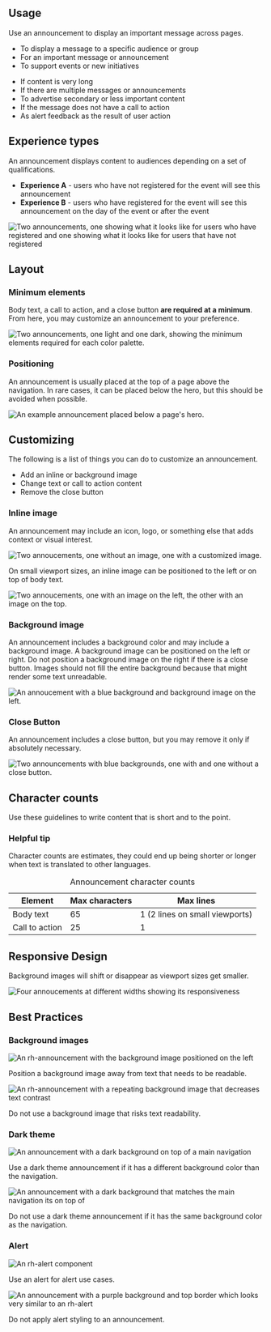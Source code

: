 ## Usage

Use an announcement to display an important message across pages.

<div class="grid xs-two-columns">
  <uxdot-best-practice variant="do">
    <ul>
      <li>To display a message to a specific audience or group</li>
      <li>For an important message or announcement</li>
      <li>To support events or new initiatives</li>
    </ul>
  </uxdot-best-practice>

  <uxdot-best-practice variant="dont">
    <ul>
      <li>If content is very long</li>
      <li>If there are multiple messages or announcements</li>
      <li>To advertise secondary or less important content</li>
      <li>If the message does not have a call to action</li>
      <li>As alert feedback as the result of user action</li>
    </ul>
  </uxdot-best-practice>
</div>

## Experience types

An announcement displays content to audiences depending on a set of qualifications.

- **Experience A** - users who have not registered for the event will see this announcement
- **Experience B** - users who have registered for the event will see this announcement on the day of the event or after the event

<uxdot-example variant="full" no-border>
  <img alt="Two announcements, one showing what it looks like for users who have registered and one showing what it looks like for users that have not registered"
       src="../announcement-guidelines-experience-types.svg">
</uxdot-example>

## Layout

### Minimum elements

Body text, a call to action, and a close button **are required at a minimum**. From here, you may customize an announcement to your preference.

<uxdot-example variant="full" no-border>
  <img alt="Two announcements, one light and one dark, showing the minimum elements required for each color palette."
       src="../announcement-guidelines-minimum-elements.svg">
</uxdot-example>

### Positioning

An announcement is usually placed at the top of a page above the navigation. In rare cases, it can be placed below the hero, but this should be avoided when possible.

<uxdot-example variant="full" no-border>
  <img alt="An example announcement placed below a page's hero."
       src="../announcement-guidelines-layout-positioning.svg">
</uxdot-example>

## Customizing

The following is a list of things you can do to customize an announcement.

- Add an inline or background image
- Change text or call to action content
- Remove the close button

### Inline image

An announcement may include an icon, logo, or something else that adds context or visual interest.

<uxdot-example width-adjustment="1012px">
  <img alt="Two annoucements, one without an image, one with a customized image."
       src="../announcement-guidelines-customizing-inline-image-1.svg">
</uxdot-example>

On small viewport sizes, an inline image can be positioned to the left or on top of body text.

<uxdot-example width-adjustment="576px">
  <img alt="Two annoucements, one with an image on the left, the other with an image on the top."
       src="../announcement-guidelines-customizing-inline-image-2.svg">
</uxdot-example>

### Background image

An announcement includes a background color and may include a background image. A background image can be positioned on the left or right. Do not position a background image on the right if there is a close button. Images should not fill the entire background because that might render some text unreadable.

<uxdot-example width-adjustment="1012px">
  <img alt="An annoucement with a blue background and background image on the left."
       src="../announcement-guidelines-customizing-bg-image.svg">
</uxdot-example>

### Close Button

An announcement includes a close button, but you may remove it only if absolutely necessary.

<uxdot-example width-adjustment="1012px">
  <img alt="Two announcements with blue backgrounds, one with and one without a close button."
       src="../announcement-guidelines-customizing-close-button.svg">
</uxdot-example>

## Character counts

Use these guidelines to write content that is short and to the point.

<rh-alert state="info">
  <h3 slot="header">Helpful tip</h3>
  <p>Character counts are estimates, they could end up being shorter or longer when text is translated to other languages.</p>
</rh-alert>

<rh-table>
  <table>
    <caption class="visually-hidden">Announcement character counts</caption>
    <thead>
      <tr>
        <th scope="col">Element</th>
        <th scope="col">Max characters</th>
        <th scope="col">Max lines</th>
      </tr>
    </thead>
    <tbody>
      <tr>
        <td scope="row">Body text</td>
        <td>65</td>
        <td>1 (2 lines on small viewports)</td>
      </tr>
      <tr>
        <td scope="row">Call to action</td>
        <td>25</td>
        <td>1</td>
      </tr>
    </tbody>
  </table>
</rh-table>

## Responsive Design

Background images will shift or disappear as viewport sizes get smaller.

<uxdot-example width-adjustment="1012px">
  <img alt="Four annoucements at different widths showing its responsiveness"
       src="../announcement-guidelines-responsive-design.svg">
</uxdot-example>

## Best Practices

### Background images

<uxdot-best-practice variant="do">
  <uxdot-example width-adjustment="1012px" slot="image">
    <img alt="An rh-announcement with the background image positioned on the left"
         src="../announcement-guidelines-best-practice-do-1.svg">
  </uxdot-example>
  <p>Position a background image away from text that needs to be readable.</p>
</uxdot-best-practice>

<uxdot-best-practice variant="dont">
  <uxdot-example width-adjustment="1012px" slot="image">
    <img alt="An rh-announcement with a repeating background image that decreases text contrast"
         src="../announcement-guidelines-best-practice-dont-1.svg">
  </uxdot-example>
  <p>Do not use a background image that risks text readability.</p>
</uxdot-best-practice>

### Dark theme

<uxdot-best-practice variant="do">
  <uxdot-example width-adjustment="1012px" slot="image">
    <img alt="An announcement with a dark background on top of a main navigation"
         src="../announcement-guidelines-best-practice-do-2.svg">
  </uxdot-example>
  <p>Use a dark theme announcement if it has a different background color than the navigation.</p>
</uxdot-best-practice>

<uxdot-best-practice variant="dont">
  <uxdot-example width-adjustment="1012px" slot="image">
    <img alt="An announcement with a dark background that matches the main navigation its on top of"
         src="../announcement-guidelines-best-practice-dont-2.svg">
  </uxdot-example>
  <p>Do not use a dark theme announcement if it has the same background color as the navigation.</p>
</uxdot-best-practice>

### Alert

<uxdot-best-practice variant="do">
  <uxdot-example width-adjustment="408px" slot="image">
    <img alt="An rh-alert component"
         src="../announcement-guidelines-best-practice-do-3.svg">
  </uxdot-example>
  <p>Use an alert for alert use cases.</p>
</uxdot-best-practice>

<uxdot-best-practice variant="dont">
  <uxdot-example width-adjustment="1012px" slot="image">
    <img alt="An announcement with a purple background and top border which looks very similar to an rh-alert"
         src="../announcement-guidelines-best-practice-dont-3.svg">
  </uxdot-example>
  <p>Do not apply alert styling to an announcement.</p>
</uxdot-best-practice>
